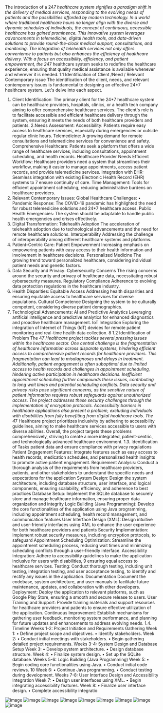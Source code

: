 The introduction of a 24*7 healthcare system signifies a paradigm shift in the delivery of medical 
services, responding to the evolving needs of patients and the possibilities afforded by modern technology. 
In a world where traditional healthcare hours no longer align with the diverse and dynamic schedules of 
individuals, the concept of continuous, accessible healthcare has gained prominence. This innovative 
system leverages advancements in telemedicine, digital health tools, and data-driven solutions to provide 
round-the-clock medical support, consultations, and monitoring. The integration of telehealth services not 
only offers convenience to patients but also enhances the efficiency of healthcare delivery. With a focus 
on accessibility, efficiency, and patient empowerment, the 24*7 healthcare system seeks to redefine the 
healthcare experience, ensuring that quality medical assistance is available whenever and wherever it is 
needed.
1.1 Identification of Client /Need / Relevant Contemporary issue
The identification of the client, needs, and relevant contemporary issues is fundamental to designing an 
effective 24*7 healthcare system. Let's delve into each aspect.
1. Client Identification:
The primary client for the 24*7 healthcare system can be healthcare providers, hospitals, clinics, or a 
health tech company aiming to offer comprehensive healthcare services. The client's role is to facilitate 
accessible and efficient healthcare delivery through the system, ensuring it meets the needs of both 
healthcare providers and patients. 
2.Needs Assessment: 
Accessibility: Patients require easy access to healthcare services, especially during emergencies or outside 
regular clinic hours. Telemedicine: A growing demand for remote consultations and telemedicine services 
for convenience and safety. Comprehensive Healthcare: Patients seek a platform that offers a wide range 
of healthcare services, including consultations, appointment scheduling, and health records. Healthcare 
Provider Needs Efficient Workflow: Healthcare providers need a system that streamlines their workflow, 
making it easier to manage appointments, access patient records, and provide telemedicine services. 
Integration with EHR: Seamless integration with existing Electronic Health Record (EHR) systems to 
7
ensure continuity of care. Time Management: Tools for efficient appointment scheduling, reducing 
administrative burdens on healthcare providers. 
3. Relevant Contemporary Issues:
Global Healthcare Challenges: ▪ Pandemic Response: The COVID-19 pandemic has highlighted the need 
for robust telemedicine solutions and 24*7 healthcare access. Public Health Emergencies: The system 
should be adaptable to handle public health emergencies and crises effectively. 
4. Digital Transformation: 
Telehealth Adoption The acceleration of telehealth adoption due to technological advancements and the 
need for remote healthcare solutions. Interoperability Addressing the challenge of interoperability among 
different healthcare systems and platforms. 
5. Patient-Centric Care: 
Patient Empowerment Increasing emphasis on empowering patients with easy access to their health 
information and involvement in healthcare decisions. Personalized Medicine The growing trend toward 
personalized healthcare, considering individual patient needs and genetic factors. 
6. Data Security and Privacy: 
Cybersecurity Concerns The rising concerns around the security and privacy of healthcare data, 
necessitating robust cybersecurity measures. Regulatory Compliance Adherence to evolving data 
protection regulations in the healthcare industry. 
7. Health Disparities: 
Equitable Access Addressing health disparities and ensuring equitable access to healthcare services for 
diverse populations. Cultural Competence Designing the system to be culturally competent, considering 
diverse patient demographics. 
8. Technological Advancements:
AI and Predictive Analytics Leveraging artificial intelligence and predictive analytics for enhanced 
diagnostics and proactive healthcare management. IoT Integration Exploring the integration of Internet of 
Things (IoT) devices for remote patient monitoring and real-time health data collection.
8
1.2 Identification of Problem
The 4*7 Healthcare project tackles several pressing issues within the healthcare sector. One central 
challenge is the fragmentation of healthcare information across disparate systems, hindering efficient 
access to comprehensive patient records for healthcare providers. This fragmentation can lead to 
misdiagnoses and delays in treatment. Additionally, patient engagement is often suboptimal due to limited 
access to health records and challenges in appointment scheduling, hindering active participation in 
healthcare decisions. Inefficient appointment scheduling further compounds these issues, contributing to 
long wait times and potential scheduling conflicts. Data security and privacy risks pose significant 
concerns, as the sensitive nature of patient information requires robust safeguards against unauthorized 
access. The project addresses these security challenges through the implementation of encryption 
protocols. Accessibility barriers in healthcare applications also present a problem, excluding individuals 
with disabilities from fully benefiting from digital healthcare tools. The 4*7 Healthcare project prioritizes 
inclusivity by adhering to accessibility guidelines, aiming to make healthcare services accessible to users 
with diverse abilities. Overall, the project targets these problems comprehensively, striving to create a 
more integrated, patient-centric, and technologically advanced healthcare environment.
1.3. Identification of Tasks 
patient data and ensure compliance with privacy regulations Patient Engagement Features: Integrate 
features such as easy access to health records, medication schedules, and personalized health insights to 
promote active patient engagement. Requirement Analysis: Conduct a thorough analysis of the 
requirements from healthcare providers, patients, and other stakeholders to understand the specific needs 
and expectations for the application System Design: Design the system architecture, including database 
structure, user interface, and logical components, ensuring scalability, efficiency, and adherence to best 
practices Database Setup: Implement the SQLite database to securely store and manage healthcare 
information, ensuring proper data organization and integrity Logic Building (Java Programming): Develop 
the core functionalities of the application using Java programming, including appointment scheduling, 
health record management, and communication features User Interface Design (XML): Design intuitive 
and user-friendly interfaces using XML to enhance the user experience for both healthcare providers and 
patients Security Implementation: Implement robust security measures, including encryption protocols, to 
safeguard Appointment Scheduling Optimization: Streamline the appointment scheduling process, 
reducing wait times and minimizing scheduling conflicts through a user-friendly interface. Accessibility 
Integration: Adhere to accessibility guidelines to make the application inclusive for users with disabilities, 
9
ensuring equal access to healthcare services. Testing: Conduct thorough testing, including unit testing, 
integration testing, and user acceptance testing, to identify and rectify any issues in the application. 
Documentation Document the codebase, system architecture, and user manuals to facilitate future 
maintenance, updates, and collaboration with other developers. Deployment: Deploy the application to 
relevant platforms, such as Google Play Store, ensuring a smooth and secure release to users. User 
Training and Support: Provide training materials and support resources for healthcare providers and 
patients to ensure effective utilization of the application. Continuous Improvement: Establish mechanisms 
for gathering user feedback, monitoring system performance, and planning for future updates and 
enhancements to address evolving needs.
1.4. Timeline 
Weeks 1-2: Project Initiation and Requirements Gathering 
 Week 1: 
• Define project scope and objectives. 
• Identify stakeholders. 
 Week 2: 
• Conduct initial meetings with stakeholders. 
• Begin gathering detailed project requirements. 
Weeks 3-4: System Design and Database Setup 
 Week 3: 
• Develop system architecture. 
• Design database structure. 
 Week 4: 
• Finalize system design. 
• Set up the SQLite database. 
Weeks 5-6: Logic Building (Java Programming) 
 Week 5: 
• Begin coding core functionalities using Java. 
• Conduct initial code reviews. 
10
 Week 6: 
• Continue Java programming. 
• Conduct testing during development. 
Weeks 7-8: User Interface Design and Accessibility Integration 
 Week 7: 
• Design user interfaces using XML. 
• Begin integrating accessibility features. 
 Week 8: 
• Finalize user interface design. 
• Complete accessibility integratio

![image](https://github.com/user-attachments/assets/868cda74-31b3-453d-a171-f744a531ea8a)
![image](https://github.com/user-attachments/assets/e3eb5faf-4b96-416a-82b2-099d9eca9da2)
![image](https://github.com/user-attachments/assets/9be90107-4d52-4be4-9162-316e650c4d55)
![image](https://github.com/user-attachments/assets/b9bb6ed8-cd12-4984-a85c-ce96d2b8f470)
![image](https://github.com/user-attachments/assets/0695271e-3067-4f79-bfc8-9135660fb630)
![image](https://github.com/user-attachments/assets/0a64fc2b-766a-44b1-89af-c1852058aff0)
![image](https://github.com/user-attachments/assets/a679d3d8-25e7-4953-bac5-046e167d5c57)
![image](https://github.com/user-attachments/assets/5faa0cea-ada7-4532-8b2c-ea9c25b07faa)
![image](https://github.com/user-attachments/assets/edd03a2a-596c-4dfe-b80f-428a9ea5c26d)








